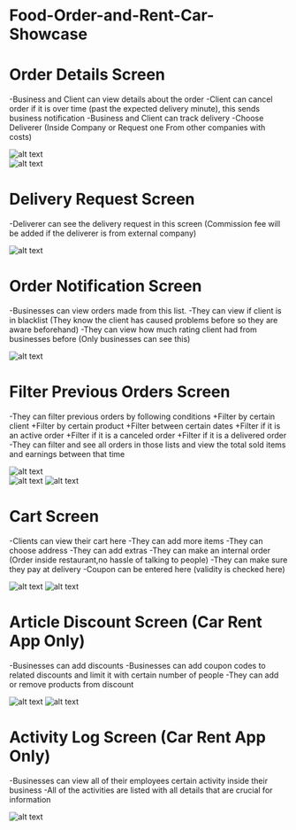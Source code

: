 # Food-Order-and-Rent-Car-Showcase

# Order Details Screen
-Business and Client can view details about the order
-Client can cancel order if it is over time (past the expected delivery minute),
this sends business notification
-Business and Client can track delivery
-Choose Deliverer (Inside Company or Request one From other companies with costs)

![alt text](https://github.com/umarbeyoglu/Food-Order-and-Rent-Car-Showcase/tree/main/images/Screenshot_20240126_192555.png "Title 1")  
![alt text](https://github.com/umarbeyoglu/Food-Order-and-Rent-Car-Showcase/tree/main/images/Screenshot_20240126_192000.png "")  

# Delivery Request Screen
-Deliverer can see the delivery request in this screen
(Commission fee will be added if the deliverer is from external company)

![alt text](https://github.com/umarbeyoglu/Food-Order-and-Rent-Car-Showcase/tree/main/images/Screenshot_20240126_193106.png)  

# Order Notification Screen
-Businesses can view orders made from this list.
-They can view if client is in blacklist (They know the client has caused problems
before so they are aware beforehand)
-They can view how much rating client had from businesses before (Only businesses can see this)

![alt text](https://github.com/umarbeyoglu/Food-Order-and-Rent-Car-Showcase/tree/main/images/Screenshot_20240126_193924.png)  

# Filter Previous Orders Screen
-They can filter previous orders by following conditions
+Filter by certain client
+Filter by certain product
+Filter between certain dates
+Filter if it is an active order
+Filter if it is a canceled order
+Filter if it is a delivered order
-They can filter and see all orders in those lists and view the total
sold items and earnings between that time

![alt text](https://github.com/umarbeyoglu/Food-Order-and-Rent-Car-Showcase/tree/main/images/Screenshot_20240126_194335.png)  
![alt text](https://github.com/umarbeyoglu/Food-Order-and-Rent-Car-Showcase/tree/main/images/Screenshot_20240126_194932.png)
![alt text](https://github.com/umarbeyoglu/Food-Order-and-Rent-Car-Showcase/tree/main/images/Screenshot_20240126_194837.png)  

# Cart Screen
-Clients can view their cart here
-They can add more items
-They can choose address
-They can add extras
-They can make an internal order (Order inside restaurant,no hassle of talking to people)
-They can make sure they pay at delivery
-Coupon can be entered here (validity is checked here)

![alt text](https://github.com/umarbeyoglu/Food-Order-and-Rent-Car-Showcase/tree/main/images/Screenshot_20240127_141842.png)
![alt text](https://github.com/umarbeyoglu/Food-Order-and-Rent-Car-Showcase/tree/main/images/Screenshot_20240126_201352.png)

# Article Discount Screen (Car Rent App Only)
-Businesses can add discounts 
-Businesses can add coupon codes to related discounts and limit
it with certain number of people
-They can add or remove products from discount

![alt text](https://github.com/umarbeyoglu/Food-Order-and-Rent-Car-Showcase/tree/main/images/Screenshot_20240127_140848.png)
![alt text](https://github.com/umarbeyoglu/Food-Order-and-Rent-Car-Showcase/tree/main/images/Screenshot_20240127_140953.png)

# Activity Log Screen (Car Rent App Only)
-Businesses can view all of their employees certain activity inside
their business
-All of the activities are listed with all details that are crucial for information

![alt text](https://github.com/umarbeyoglu/Food-Order-and-Rent-Car-Showcase/tree/main/images/Screenshot_20240126_205010.png)


